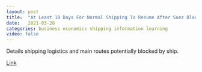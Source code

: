 ```yaml
---
layout: post
title:  "At Least 10 Days For Normal Shipping To Resume After Suez Blockage Removed: Vortexa"
date:   2021-03-28
categories: business economics shipping information learning
video: false
---
```


Details shipping logistics and main routes potentially blocked by ship.

[Link](//www.zerohedge.com/markets/least-10-days-normal-shipping-resume-after-suez-blockage-removed-vortexa)